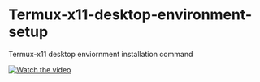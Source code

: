 # Termux-x11-desktop-environment-setup
Termux-x11 desktop enviornment installation command



[![Watch the video](https://img.youtu.be/VN6u6wJNvbQ/hqdefualt.jpg)](https://youtu.be/VN6u6wJNvbQ)
